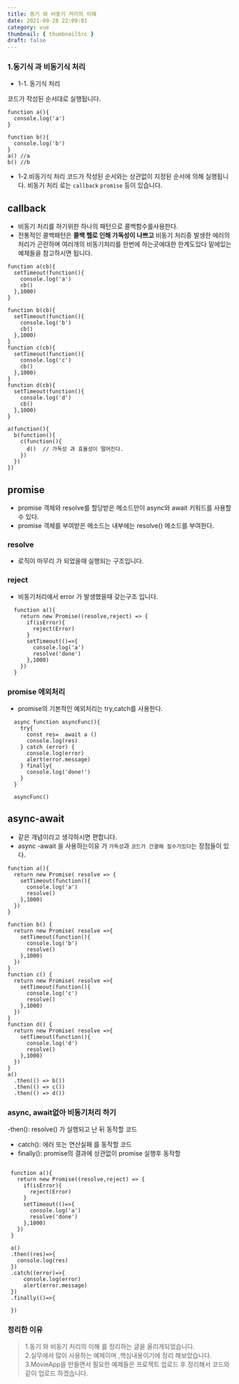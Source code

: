 ```yaml
---
title: 동기 와 비동기 처리의 이해
date: 2021-09-28 22:09:81
category: vue
thumbnail: { thumbnailSrc }
draft: false
---
```


### 1.동기식 과 비동기식 처리

- 1-1. 동기식 처리 

코드가 작성된 순서대로 실행됩니다. 

```
function a(){
  console.log('a')
}

function b(){
  console.log('b')
}
a() //a
b() //b
```
- 1-2.비동기식 처리 
코드가 작성된 순서와는 상관없이 지정된 순서에 의해 실행됩니다.
비동기 처리 로는 `callback` `promise` 등이 있습니다. 

## callback 

 - 비동기 처리를 하기위한 하나의 패턴으로 콜백함수를사용한다.
 - 전통적인 콜백패턴은 **콜백 헬로 인해 가독성이 나쁘고** 비동기 처리중
   발생한 에러의 처리가 곤란하며 여러개의 비동기처리를 한번에 하는곳에대한 한계도있다
   밑에있는 예제들을 참고하시면 됩니다.

```
function a(cb){
  setTimeout(function(){
    console.log('a')
    cb()
  },1000)
}

function b(cb){
  setTimeout(function(){
    console.log('b')
    cb()
  },1000)
}
function c(cb){
  setTimeout(function(){
    console.log('c')
    cb()
  },1000)
}
function d(cb){
  setTimeout(function(){
    console.log('d')
    cb()
  },1000)
}

a(function(){
  b(function(){
    c(function(){
      d()  // 가독성 과 효율성이 떨어진다.
    })
  })
})

```

## promise 
- promise 객체와 resolve를 할당받은 메소드만이 async와 await 키워드를 사용할 수 있다.
- promise 객체를 부여받은 메소드는 내부에는 resolve() 메소드를 부여한다.
### resolve
- 로직이 마무리 가 되었을때 실행되는 구조입니다.
### reject
- 비동기처리에서 error 가 발생했을때 갖는구조 입니다.

```
  function a(){
    return new Promise((resolve,reject) => {
      if(isError){
        reject(Error)
      }
      setTimeout(()=>{
        console.log('a')
        resolve('done')
      },1000)
    })
  }
```

### promise 에외처리
- promise의 기본적인 예외처리는 try,catch를 사용한다.

```
  async function asyncFunc(){
    try{
      const res=  await a () 
      console.log(res)
    } catch (error) {
      console.log(error)
      alert(error.message)
    } finally{
      console.log('done!')
    }
  }

  asyncFunc()
  ```
## async-await 
- 같은 개념이라고 생각하시면 편합니다.
-  async -await 을 사용하는이유 가 `가독성`과 `코드가 간결해 질수가있다`는 장점들이 있다.

```
function a(){
  return new Promise( resolve => {
    setTimeout(function(){
      console.log('a')
      resolve()
    },1000)
  })
}

function b() {
  return new Promise( resolve =>{
    setTimeout(function(){
      console.log('b')
      resolve()
    },1000) 
  })
}
function c() {
  return new Promise( resolve =>{
    setTimeout(function(){
      console.log('c')
      resolve()
    },1000) 
  })
}
function d() {
  return new Promise( resolve =>{
    setTimeout(function(){
      console.log('d')
      resolve()
    },1000) 
  })
}
a()
  .then(() => b())
  .then(() => c())
  .then(() => d())
```
###  async, await없아 비동기처리 하기 
 -then(): resolve() 가 실행되고 난 뒤 동작할 코드 
 - catch(): 에러 또는 연산실패 를 동작할 코드
 - finally(): promise의 결과에 상관없이  promise 실행후 동작할 


 ```
 
  function a(){
    return new Promise((resolve,reject) => {
      if(isError){
        reject(Error)
      }
      setTimeout(()=>{
        console.log('a')
        resolve('done')
      },1000)
    })
  }

  a() 
  .then((res)=>{
    console.log(res)
  })
  .catch((error)=>{
      console.log(error)
      alert(error.message)
  })
  .finally(()=>{

  })
```

### 정리한 이유  

> 1.동기 와 비동기 처리의 이해 를 정리하는 글을 올리게되었습니다.  
> 2.실무에서 많이 사용하는 예제이며 ,핵심내용이기에 정리 해보았습니다.
> 3.MovieApp을 만들면서 필요한 예제들은 프로젝트 업로드 후 정리해서 코드와 같이 업로드 하겠습니다.